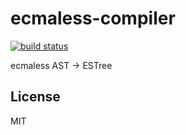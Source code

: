 # ecmaless-compiler

[![build status](https://secure.travis-ci.org/farskipper/ecmaless-compiler.svg)](https://travis-ci.org/farskipper/ecmaless-compiler)

ecmaless AST -> ESTree

## License
MIT
